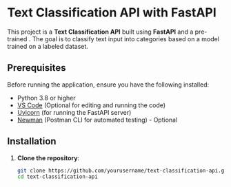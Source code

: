 # Text Classification API with FastAPI

This project is a **Text Classification API** built using **FastAPI** and a pre-trained . The goal is to classify text input into categories based on a model trained on a labeled dataset.

## Prerequisites

Before running the application, ensure you have the following installed:

- Python 3.8 or higher
- [VS Code](https://code.visualstudio.com/) (Optional for editing and running the code)
- [Uvicorn](https://www.uvicorn.org/) (for running the FastAPI server)
- [Newman](https://www.npmjs.com/package/newman) (Postman CLI for automated testing) - Optional

## Installation

1. **Clone the repository**:
   ```bash
   git clone https://github.com/yourusername/text-classification-api.git
   cd text-classification-api
